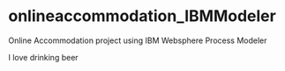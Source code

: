 # onlineaccommodation_IBMModeler
Online Accommodation project using IBM Websphere Process Modeler

I love drinking beer
